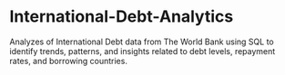 # International-Debt-Analytics
Analyzes of International Debt data from The World Bank using SQL to identify trends, patterns, and insights related to debt levels, repayment rates, and borrowing countries.
